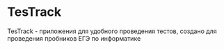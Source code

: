 # TesTrack
TesTrack - приложения для удобного проведения тестов, создано для проведения пробников ЕГЭ по информатике
